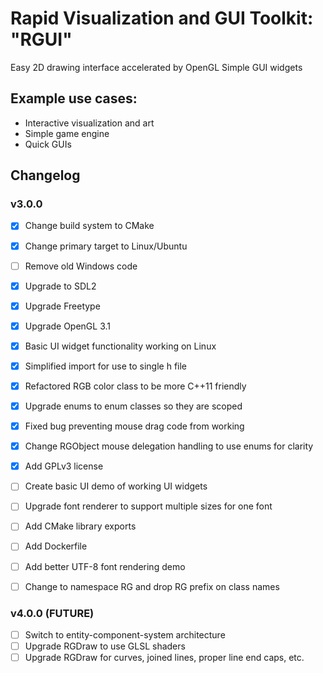 Rapid Visualization and GUI Toolkit: "RGUI"
==============================================


Easy 2D drawing interface accelerated by OpenGL
Simple GUI widgets


## Example use cases:
- Interactive visualization and art
- Simple game engine
- Quick GUIs





## Changelog

### v3.0.0
- [X] Change build system to CMake
- [X] Change primary target to Linux/Ubuntu
- [ ] Remove old Windows code
- [X] Upgrade to SDL2
- [X] Upgrade Freetype
- [X] Upgrade OpenGL 3.1
- [X] Basic UI widget functionality working on Linux
- [X] Simplified import for use to single h file
- [X] Refactored RGB color class to be more C++11 friendly
- [X] Upgrade enums to enum classes so they are scoped
- [X] Fixed bug preventing mouse drag code from working
- [X] Change RGObject mouse delegation handling to use enums for clarity
- [X] Add GPLv3 license

- [ ] Create basic UI demo of working UI widgets


- [ ] Upgrade font renderer to support multiple sizes for one font

- [ ] Add CMake library exports
- [ ] Add Dockerfile
- [ ] Add better UTF-8 font rendering demo
- [ ] Change to namespace RG and drop RG prefix on class names



### v4.0.0 (FUTURE)

- [ ] Switch to entity-component-system architecture
- [ ] Upgrade RGDraw to use GLSL shaders
- [ ] Upgrade RGDraw for curves, joined lines, proper line end caps, etc.